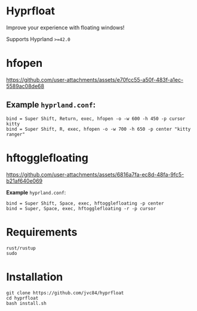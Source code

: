 # Hyprfloat

Improve your experience with floating windows!

Supports Hyprland `>=42.0`

# hfopen

https://github.com/user-attachments/assets/e70fcc55-a50f-483f-a1ec-5589ac08de68

## Example `hyprland.conf`:
```
bind = Super Shift, Return, exec, hfopen -o -w 600 -h 450 -p cursor kitty
bind = Super Shift, R, exec, hfopen -o -w 700 -h 650 -p center "kitty ranger"
```

# hftogglefloating

https://github.com/user-attachments/assets/6816a7fa-ec8d-48fa-9fc5-b21af640e069

**Example** `hyprland.conf`:
```
bind = Super Shift, Space, exec, hftogglefloating -p center
bind = Super, Space, exec, hftogglefloating -r -p cursor
```

# Requirements
```
rust/rustup
sudo
```

# Installation
```
git clone https://github.com/jvc84/hyprfloat
cd hyprfloat
bash install.sh
```









